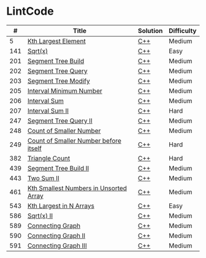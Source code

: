# LintCode

| # | Title | Solution | Difficulty |
| --- | --- | --- | --- |
| 5 | [Kth Largest Element](http://www.lintcode.com/en/problem/kth-largest-element/) | [C++](https://github.com/yuanhui-yang/LintCode/blob/master/kth-largest-element.cpp) | Medium |
| 141 | [Sqrt(x)](http://www.lintcode.com/en/problem/sqrtx/) | [C++](https://github.com/yuanhui-yang/LintCode/blob/master/sqrtx.cpp) | Easy |
| 201 | [Segment Tree Build](http://www.lintcode.com/en/problem/segment-tree-build/) | [C++](https://github.com/yuanhui-yang/LintCode/blob/master/segment-tree-build.cpp) | Medium |
| 202 | [Segment Tree Query](http://www.lintcode.com/en/problem/segment-tree-query/) | [C++](https://github.com/yuanhui-yang/LintCode/blob/master/segment-tree-query.cpp) | Medium |
| 203 | [Segment Tree Modify](http://www.lintcode.com/en/problem/segment-tree-modify/) | [C++](https://github.com/yuanhui-yang/LintCode/blob/master/segment-tree-modify.cpp) | Medium |
| 205 | [Interval Minimum Number](http://www.lintcode.com/en/problem/interval-minimum-number/) | [C++](https://github.com/yuanhui-yang/LintCode/blob/master/interval-minimum-number.cpp) | Medium |
| 206 | [Interval Sum](http://www.lintcode.com/en/problem/interval-sum/) | [C++](https://github.com/yuanhui-yang/LintCode/blob/master/interval-sum.cpp) | Medium |
| 207 | [Interval Sum II](http://www.lintcode.com/en/problem/interval-sum-ii/) | [C++](https://github.com/yuanhui-yang/LintCode/blob/master/interval-sum-ii.cpp) | Hard |
| 247 | [Segment Tree Query II](http://www.lintcode.com/en/problem/segment-tree-query-ii/) | [C++](https://github.com/yuanhui-yang/LintCode/blob/master/segment-tree-query-ii.cpp) | Medium |
| 248 | [Count of Smaller Number](http://www.lintcode.com/en/problem/count-of-smaller-number/) | [C++](https://github.com/yuanhui-yang/LintCode/blob/master/count-of-smaller-number.cpp) | Medium |
| 249 | [Count of Smaller Number before itself](http://www.lintcode.com/en/problem/count-of-smaller-number-before-itself/) | [C++](https://github.com/yuanhui-yang/LintCode/blob/master/count-of-smaller-number-before-itself.cpp) | Hard |
| 382 | [Triangle Count](http://www.lintcode.com/en/problem/triangle-count/) | [C++](https://github.com/yuanhui-yang/LintCode/blob/master/triangle-count.cpp) | Hard |
| 439 | [Segment Tree Build II](http://www.lintcode.com/en/problem/segment-tree-build-ii/) | [C++](https://github.com/yuanhui-yang/LintCode/blob/master/segment-tree-build-ii.cpp) | Medium |
| 443 | [Two Sum II](http://www.lintcode.com/en/problem/two-sum-ii/) | [C++](https://github.com/yuanhui-yang/LintCode/blob/master/two-sum-ii.cpp) | Medium |
| 461 | [Kth Smallest Numbers in Unsorted Array](http://www.lintcode.com/en/problem/kth-smallest-numbers-in-unsorted-array/) | [C++](https://github.com/yuanhui-yang/LintCode/blob/master/kth-smallest-numbers-in-unsorted-array.cpp) | Medium |
| 543 | [Kth Largest in N Arrays](http://www.lintcode.com/en/problem/kth-largest-in-n-arrays/) | [C++](https://github.com/yuanhui-yang/LintCode/blob/master/kth-largest-in-n-arrays.cpp) | Easy |
| 586 | [Sqrt(x) II](http://www.lintcode.com/en/problem/sqrtx-ii/) | [C++](https://github.com/yuanhui-yang/LintCode/blob/master/sqrtx-ii.cpp) | Medium |
| 589 | [Connecting Graph](http://www.lintcode.com/en/problem/connecting-graph/) | [C++](https://github.com/yuanhui-yang/LintCode/blob/master/connecting-graph.cpp) | Medium |
| 590 | [Connecting Graph II](http://www.lintcode.com/en/problem/connecting-graph-ii/) | [C++](https://github.com/yuanhui-yang/LintCode/blob/master/connecting-graph-ii.cpp) | Medium |
| 591 | [Connecting Graph III](http://www.lintcode.com/en/problem/connecting-graph-iii/) | [C++](https://github.com/yuanhui-yang/LintCode/blob/master/connecting-graph-iii.cpp) | Medium |